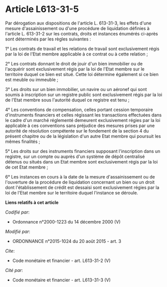 # Article L613-31-5

Par dérogation aux dispositions de l'article L. 613-31-3, les effets d'une mesure d'assainissement ou d'une procédure de
liquidation définies à l'article L. 613-31-2 sur les contrats, droits et instances énumérés ci-après sont déterminés par les
règles suivantes : 

1° Les contrats de travail et les relations de travail sont exclusivement régis par la loi de l'Etat membre applicable à ce
contrat ou à cette relation ; 

2° Les contrats donnant le droit de jouir d'un bien immobilier ou de l'acquérir sont exclusivement régis par la loi de l'Etat
membre sur le territoire duquel ce bien est situé. Cette loi détermine également si ce bien est meuble ou immeuble ; 

3° Les droits sur un bien immobilier, un navire ou un aéronef qui sont soumis à inscription sur un registre public sont
exclusivement régis par la loi de l'Etat membre sous l'autorité duquel ce registre est tenu ; 

4° Les conventions de compensation, celles portant cession temporaire d'instruments financiers et celles régissant les
transactions effectuées dans le cadre d'un marché réglementé demeurent exclusivement régies par la loi applicable à ces
conventions sans préjudice des mesures prises par une autorité de résolution compétente sur le fondement de la section 4 du
présent chapitre ou de la législation d'un autre Etat membre qui poursuit les mêmes finalités  ; 

5° Les droits sur des instruments financiers supposant l'inscription dans un registre, sur un compte ou auprès d'un système
de dépôt centralisé détenus ou situés dans un Etat membre sont exclusivement régis par la loi de cet Etat membre ; 

6° Les instances en cours à la date de la mesure d'assainissement ou de l'ouverture de la procédure de liquidation concernant
un bien ou un droit dont l'établissement de crédit est dessaisi sont exclusivement régies par la loi de l'Etat membre sur le
territoire duquel l'instance se déroule.

**Liens relatifs à cet article**

_Codifié par_:

  - Ordonnance n°2000-1223 du 14 décembre 2000 (V)

_Modifié par_:

  - ORDONNANCE n°2015-1024 du 20 août 2015 - art. 3

_Cite_:

  - Code monétaire et financier - art. L613-31-2 (V)

_Cité par_:

  - Code monétaire et financier - art. L613-31-3 (V)
